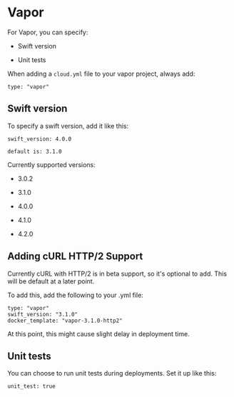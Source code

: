 # Vapor

For Vapor, you can specify:

- Swift version

- Unit tests

When adding a `cloud.yml` file to your vapor project, always add:

```
type: "vapor"
```

## Swift version

To specify a swift version, add it like this:

```
swift_version: 4.0.0
```

`default is: 3.1.0`

Currently supported versions:

- 3.0.2

- 3.1.0

- 4.0.0

- 4.1.0

- 4.2.0

## Adding cURL HTTP/2 Support

Currently cURL with HTTP/2 is in beta support, so it's optional to add. This will be default at a later point.

To add this, add the following to your .yml file:

```
type: "vapor"
swift_version: "3.1.0"
docker_template: "vapor-3.1.0-http2"
```

At this point, this might cause slight delay in deployment time.

## Unit tests

You can choose to run unit tests during deployments. Set it up like
this:

```
unit_test: true
```
